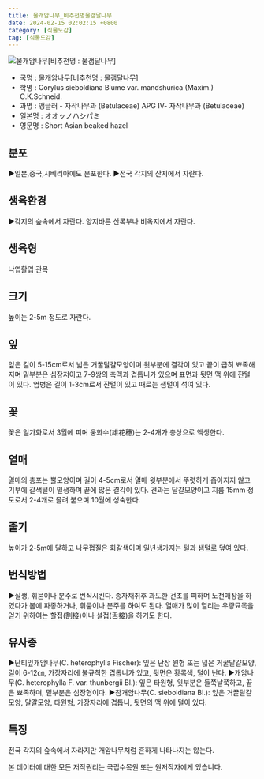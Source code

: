 ```yaml
---
title: 물개암나무_비추천명물갬달나무
date: 2024-02-15 02:02:15 +0800
category: [식물도감]
tag: [식물도감]
---
```




![물개암나무[비추천명 : 물갬달나무]](/fileUpload/plants/basic/Betulaceae/Corylus/970/970_1_th2.JPG)
- 국명 : 물개암나무[비추천명 : 물갬달나무]
- 학명 : Corylus sieboldiana Blume var. mandshurica (Maxim.) C.K.Schneid.
- 과명 : 앵글러 - 자작나무과 (Betulaceae) APG Ⅳ- 자작나무과 (Betulaceae)
- 일본명 : オオッノハシパミ
- 영문명 : Short Asian beaked hazel


## 분포
▶일본,중국,시베리아에도 분포한다.▶전국 각지의 산지에서 자란다.
## 생육환경
▶각지의 숲속에서 자란다. 양지바른 산록부나 비옥지에서 자란다.
## 생육형
낙엽활엽 관목
## 크기
높이는 2-5m 정도로 자란다.
## 잎
잎은 길이 5-15cm로서 넓은 거꿀달걀모양이며 윗부분에 결각이 있고 끝이 급히 뾰족해지며 밑부분은 심장저이고 7-9쌍의 측맥과 겹톱니가 있으며 표면과 뒷면 맥 위에 잔털이 있다. 엽병은 길이 1-3cm로서 잔털이 있고 때로는 샘털이 섞여 있다.
## 꽃
꽃은 일가화로서 3월에 피며 웅화수(雄花穗)는 2-4개가 총상으로 액생한다.
## 열매
열매의 총포는 뿔모양이며 길이 4-5cm로서 열매 윗부분에서 뚜렷하게 좁아지지 않고 기부에 갈색털이 밀생하며 끝에 많은 결각이 있다. 견과는 달걀모양이고 지름 15mm 정도로서 2-4개로 몰려 붙으며 10월에 성숙한다.
## 줄기
높이가 2-5m에 달하고 나무껍질은 회갈색이며 일년생가지는 털과 샘털로 덮여 있다.
## 번식방법
▶실생, 휘묻이나 분주로 번식시킨다. 종자채취후 과도한 건조를 피하며 노천매장을 하였다가 봄에 파종하거나, 휘묻이나 분주를 하여도 된다. 열매가 많이 열리는 우량묘목을 얻기 위하여는 할접(割接)이나 설접(舌接)을 하기도 한다.
## 유사종
▶난티잎개암나무(C. heterophylla Fischer): 잎은 난상 원형 또는 넓은 거꿀달걀모양, 길이 6-12㎝, 가장자리에 불규칙한 겹톱니가 있고, 뒷면은 황록색, 털이 난다.▶개암나무(C. heterophylla F. var. thunbergii Bl.): 잎은 타원형, 윗부분은 들쭉날쭉하고, 끝은 뾰족하며, 밑부분은 심장형이다.▶참개암나무(C. sieboldiana Bl.): 잎은 거꿀달걀모양, 달걀모양, 타원형, 가장자리에 겹톱니, 뒷면의 맥 위에 털이 있다.
## 특징
전국 각지의 숲속에서 자라지만 개암나무처럼 흔하게 나타나지는 않는다.






본 데이터에 대한 모든 저작권리는 국립수목원 또는 원저작자에게 있습니다.
